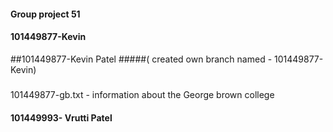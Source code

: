 #### Group project 51 

#### 101449877-Kevin
##101449877-Kevin Patel
#####( created own branch named - 101449877-Kevin)
#####
101449877-gb.txt - information about the George brown college 

#### 101449993- Vrutti Patel 
